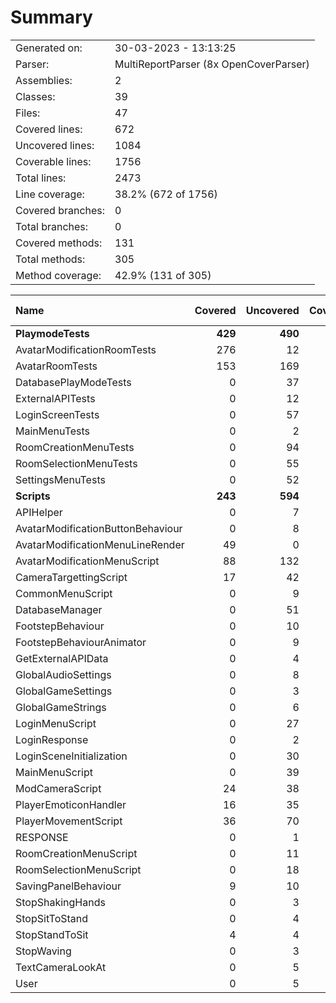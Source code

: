 ﻿# Summary
|||
|:---|:---|
| Generated on: | 30-03-2023 - 13:13:25 |
| Parser: | MultiReportParser (8x OpenCoverParser) |
| Assemblies: | 2 |
| Classes: | 39 |
| Files: | 47 |
| Covered lines: | 672 |
| Uncovered lines: | 1084 |
| Coverable lines: | 1756 |
| Total lines: | 2473 |
| Line coverage: | 38.2% (672 of 1756) |
| Covered branches: | 0 |
| Total branches: | 0 |
| Covered methods: | 131 |
| Total methods: | 305 |
| Method coverage: | 42.9% (131 of 305) |

|**Name**|**Covered**|**Uncovered**|**Coverable**|**Total**|**Line coverage**|**Covered**|**Total**|**Branch coverage**|**Covered**|**Total**|**Method coverage**|
|:---|---:|---:|---:|---:|---:|---:|---:|---:|---:|---:|---:|
|**PlaymodeTests**|**429**|**490**|**919**|**1238**|**46.6%**|**0**|**0**|****|**92**|**171**|**53.8%**|
|AvatarModificationRoomTests|276|12|288|328|95.8%|0|0||71|71|100%|
|AvatarRoomTests|153|169|322|259|47.5%|0|0||21|43|48.8%|
|DatabasePlayModeTests|0|37|37|79|0%|0|0||0|4|0%|
|ExternalAPITests|0|12|12|27|0%|0|0||0|2|0%|
|LoginScreenTests|0|57|57|204|0%|0|0||0|10|0%|
|MainMenuTests|0|2|2|13|0%|0|0||0|1|0%|
|RoomCreationMenuTests|0|94|94|144|0%|0|0||0|17|0%|
|RoomSelectionMenuTests|0|55|55|92|0%|0|0||0|10|0%|
|SettingsMenuTests|0|52|52|92|0%|0|0||0|13|0%|
|**Scripts**|**243**|**594**|**837**|**1252**|**29%**|**0**|**0**|****|**39**|**134**|**29.1%**|
|APIHelper|0|7|7|19|0%|0|0||0|1|0%|
|AvatarModificationButtonBehaviour|0|8|8|20|0%|0|0||0|2|0%|
|AvatarModificationMenuLineRender|49|0|49|44|100%|0|0||6|6|100%|
|AvatarModificationMenuScript|88|132|220|261|40%|0|0||13|25|52%|
|CameraTargettingScript|17|42|59|68|28.8%|0|0||3|7|42.8%|
|CommonMenuScript|0|9|9|21|0%|0|0||0|2|0%|
|DatabaseManager|0|51|51|103|0%|0|0||0|12|0%|
|FootstepBehaviour|0|10|10|27|0%|0|0||0|2|0%|
|FootstepBehaviourAnimator|0|9|9|21|0%|0|0||0|2|0%|
|GetExternalAPIData|0|4|4|16|0%|0|0||0|1|0%|
|GlobalAudioSettings|0|8|8|18|0%|0|0||0|3|0%|
|GlobalGameSettings|0|3|3|10|0%|0|0||0|1|0%|
|GlobalGameStrings|0|6|6|12|0%|0|0||0|2|0%|
|LoginMenuScript|0|27|27|48|0%|0|0||0|4|0%|
|LoginResponse|0|2|2|17|0%|0|0||0|4|0%|
|LoginSceneInitialization|0|30|30|70|0%|0|0||0|1|0%|
|MainMenuScript|0|39|39|77|0%|0|0||0|11|0%|
|ModCameraScript|24|38|62|51|38.7%|0|0||6|6|100%|
|PlayerEmoticonHandler|16|35|51|59|31.3%|0|0||4|13|30.7%|
|PlayerMovementScript|36|70|106|99|33.9%|0|0||3|6|50%|
|RESPONSE|0|1|1|17|0%|0|0||0|2|0%|
|RoomCreationMenuScript|0|11|11|28|0%|0|0||0|3|0%|
|RoomSelectionMenuScript|0|18|18|32|0%|0|0||0|6|0%|
|SavingPanelBehaviour|9|10|19|37|47.3%|0|0||3|5|60%|
|StopShakingHands|0|3|3|11|0%|0|0||0|1|0%|
|StopSitToStand|0|4|4|14|0%|0|0||0|1|0%|
|StopStandToSit|4|4|8|14|50%|0|0||1|2|50%|
|StopWaving|0|3|3|11|0%|0|0||0|1|0%|
|TextCameraLookAt|0|5|5|16|0%|0|0||0|1|0%|
|User|0|5|5|11|0%|0|0||0|1|0%|
